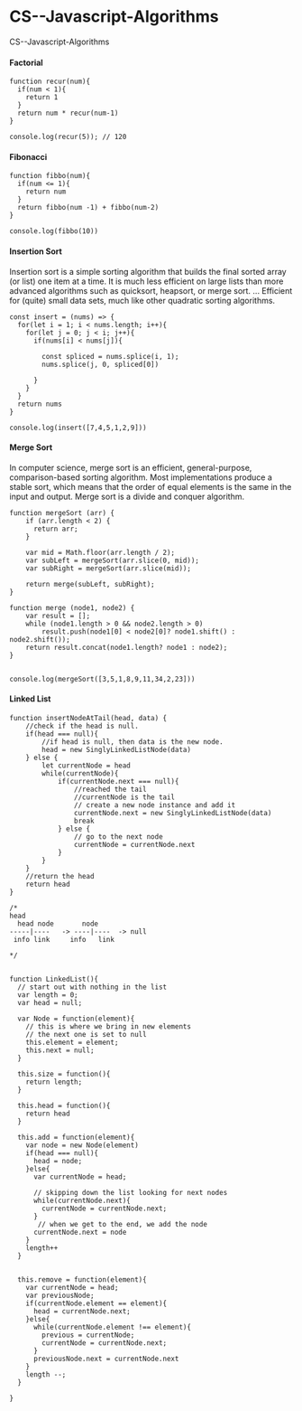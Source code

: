 # CS--Javascript-Algorithms
CS--Javascript-Algorithms


#### Factorial 
```
function recur(num){
  if(num < 1){
    return 1
  }
  return num * recur(num-1)
}

console.log(recur(5)); // 120
```

#### Fibonacci
```
function fibbo(num){
  if(num <= 1){
    return num
  }
  return fibbo(num -1) + fibbo(num-2)
}

console.log(fibbo(10))

```

#### Insertion Sort

Insertion sort is a simple sorting algorithm that builds the final sorted array (or list) one item at a time. It is much less efficient on large lists than more advanced algorithms such as quicksort, heapsort, or merge sort. ... Efficient for (quite) small data sets, much like other quadratic sorting algorithms.

```
const insert = (nums) => {
  for(let i = 1; i < nums.length; i++){
    for(let j = 0; j < i; j++){
      if(nums[i] < nums[j]){
        
        const spliced = nums.splice(i, 1);
        nums.splice(j, 0, spliced[0])
        
      }
    }
  }
  return nums
}

console.log(insert([7,4,5,1,2,9]))
```

#### Merge Sort

In computer science, merge sort is an efficient, general-purpose, comparison-based sorting algorithm. Most implementations produce a stable sort, which means that the order of equal elements is the same in the input and output. Merge sort is a divide and conquer algorithm.

```
function mergeSort (arr) {
    if (arr.length < 2) {
      return arr;
    }

    var mid = Math.floor(arr.length / 2);
    var subLeft = mergeSort(arr.slice(0, mid));
    var subRight = mergeSort(arr.slice(mid));

    return merge(subLeft, subRight);
}

function merge (node1, node2) {
    var result = [];
    while (node1.length > 0 && node2.length > 0)
        result.push(node1[0] < node2[0]? node1.shift() : node2.shift());
    return result.concat(node1.length? node1 : node2);
}


console.log(mergeSort([3,5,1,8,9,11,34,2,23]))
```
#### Linked List

```
function insertNodeAtTail(head, data) {
    //check if the head is null. 
    if(head === null){
        //if head is null, then data is the new node. 
        head = new SinglyLinkedListNode(data)
    } else {
        let currentNode = head
        while(currentNode){
            if(currentNode.next === null){
                //reached the tail
                //currentNode is the tail
                // create a new node instance and add it
                currentNode.next = new SinglyLinkedListNode(data)
                break
            } else {
                // go to the next node
                currentNode = currentNode.next
            }
        }
    }
    //return the head
    return head
}
```


```
/*
head
  head node       node
-----|----   -> ----|----  -> null
 info link     info   link

*/


function LinkedList(){
  // start out with nothing in the list
  var length = 0;
  var head = null;
  
  var Node = function(element){
    // this is where we bring in new elements
    // the next one is set to null
    this.element = element;
    this.next = null;
  }
  
  this.size = function(){
    return length;
  }
  
  this.head = function(){
    return head
  }
  
  this.add = function(element){
    var node = new Node(element)
    if(head === null){
      head = node;
    }else{
      var currentNode = head;
      
      // skipping down the list looking for next nodes
      while(currentNode.next){
        currentNode = currentNode.next;
      }
       // when we get to the end, we add the node
      currentNode.next = node
    }
    length++
  }
  
  
  this.remove = function(element){
    var currentNode = head;
    var previousNode;
    if(currentNode.element == element){
      head = currentNode.next;
    }else{
      while(currentNode.element !== element){
        previous = currentNode;
        currentNode = currentNode.next;
      }
      previousNode.next = currentNode.next
    }
    length --;
  }
 
}
```
